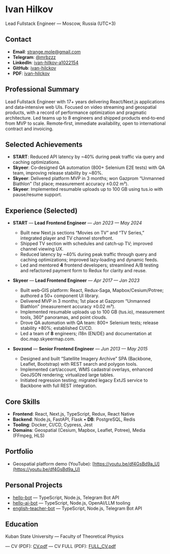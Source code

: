 # Ivan Hilkov

Lead Fullstack Engineer — Moscow, Russia (UTC+3)

## Contact

- **Email**: [strange.mole@gmail.com](mailto:strange.mole@gmail.com)
- **Telegram**: [@mrbzzz](https://t.me/mrbzzz)
- **LinkedIn**: [ivan-hilkov-a1022154](https://www.linkedin.com/in/ivan-hilkov-a1022154/)
- **GitHub**: [ivan-hilckov](https://github.com/ivan-hilckov)
- **PDF**: [ivan-hilckov](https://github.com/ivan-hilckov)

## Professional Summary

Lead Fullstack Engineer with 17+ years delivering React/Next.js applications and data‑intensive web UIs. Focused on video streaming and geospatial products, with a record of performance optimization and pragmatic architecture. Led teams up to 8 engineers and shipped products end‑to‑end from MVP to scale. Remote‑first, immediate availability, open to international contract and invoicing.

## Selected Achievements

- **START**: Reduced API latency by ~40% during peak traffic via query and caching optimizations.
- **Skyeer**: Co‑designed QA automation (800+ Selenium E2E tests) with QA team, improving release stability by ~80%.
- **Skyeer**: Delivered platform MVP in 3 months; won Gazprom “Unmanned Biathlon” (1st place; measurement accuracy ±0.02 m³).
- **Skyeer**: Implemented resumable uploads up to 100 GB using tus.io with pause/resume support.

## Experience (Selected)

- **START** — **Lead Frontend Engineer** — _Jan 2023 — May 2024_

  - Built new Next.js sections “Movies on TV” and “TV Series,” integrated player and TV channel storefront.
  - Shipped TV section with schedules and catch‑up TV; improved channel viewing UX.
  - Reduced latency by ~40% during peak traffic through query and caching optimizations; improved lazy‑loading and dynamic feeds.
  - Led and mentored **4** frontend developers; streamlined A/B testing and refactored payment form to Redux for clarity and reuse.

- **Skyeer** — **Lead Frontend Engineer** — _Apr 2017 — Jan 2023_

  - Built web‑GIS platform: React, Redux‑Saga, Mapbox/Cesium/Potree; authored a 50+ component UI library.
  - Delivered MVP in 3 months; 1st place at Gazprom “Unmanned Biathlon” (measurement accuracy ±0.02 m³).
  - Implemented resumable uploads up to 100 GB (tus.io), measurement tools, 360° panoramas, and point clouds.
  - Drove QA automation with QA team: 800+ Selenium tests; release stability +80%; established CI/CD.
  - Led a team of **8** engineers; i18n (EN/DE) and documentation at doc.map.skyeermap.com.

- **Sovzond** — **Senior Frontend Engineer** — _Jun 2013 — May 2015_
  - Designed and built “Satellite Imagery Archive” SPA (Backbone, Leaflet, Bootstrap) with REST search and polygon tools.
  - Implemented cart/account, WMS cadastral overlays, enhanced GeoJSON rendering; virtualized large tables.
  - Initiated regression testing; migrated legacy ExtJS service to Backbone with full REST integration.

## Core Skills

- **Frontend**: React, Next.js, TypeScript, Redux, React Native
- **Backend**: Node.js, FastAPI, Flask • **DB**: PostgreSQL, Redis
- **Tooling**: Docker, CI/CD, Cypress, Jest
- **Domains**: Geospatial (Cesium, Mapbox, Leaflet, Potree), Media (FFmpeg, HLS)

## Portfolio

- Geospatial platform demo (YouTube): [https://youtu.be/df4GsBd9a_U](https://youtu.be/df4GsBd9a_U)

## Personal Projects

- [hello-bot](https://github.com/ivan-hilckov/hello-bot) — TypeScript, Node.js, Telegram Bot API
- [hello-ai-bot](https://github.com/ivan-hilckov/hello-ai-bot) — TypeScript, Node.js, OpenAI/LLM tooling
- [english-teacher-bot](https://github.com/ivan-hilckov/english-teacher-bot) — TypeScript, Node.js, Telegram Bot API

## Education

Kuban State University — Faculty of Theoretical Physics

— CV (PDF): [CV.pdf](https://github.com/ivan-hilckov/ivan-hilckov/raw/main/CV.pdf)
— CV FULL (PDF): [FULL_CV.pdf](https://github.com/ivan-hilckov/ivan-hilckov/raw/main/CV_FULL.pdf)
